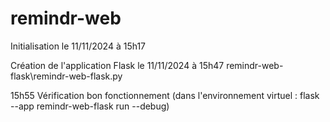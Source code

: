 # remindr-web

Initialisation le 11/11/2024 à 15h17

Création de l'application Flask le 11/11/2024 à 15h47
remindr-web-flask\remindr-web-flask.py

15h55 Vérification bon fonctionnement (dans l'environnement virtuel : flask --app remindr-web-flask run --debug)
